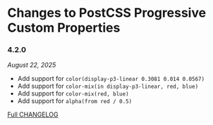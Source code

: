 # Changes to PostCSS Progressive Custom Properties

### 4.2.0

_August 22, 2025_

- Add support for `color(display-p3-linear 0.3081 0.014 0.0567)`
- Add support for `color-mix(in display-p3-linear, red, blue)`
- Add support for `color-mix(red, blue)`
- Add support for `alpha(from red / 0.5)`

[Full CHANGELOG](https://github.com/csstools/postcss-plugins/tree/main/plugins/postcss-progressive-custom-properties/CHANGELOG.md)

